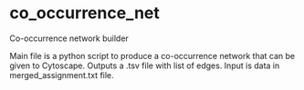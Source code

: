 # co_occurrence_net
Co-occurrence network builder

Main file is a python script to produce a co-occurrence network that can be given to Cytoscape. Outputs a .tsv file with list
of edges. Input is data in merged_assignment.txt file.
